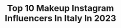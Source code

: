 ---
title: Top 10 Makeup Instagram Influencers In Italy In 2023
description: >-
  Find top makeup Instagram influencers in Italy in 2023. Most popular hashtags: #makeup #makeuptutorial #nablacosmetics.
platform: Instagram
hits: 1279
text_top: Analyze the top-rated Instagram accounts on inBeat.
text_bottom: Our search engine has 1279 Instagram influencers like this in Italy for you to connect with.
profiles:
  - username: "alessandroorati"
    fullname: >-
      Alessandro Orati
    bio: >-
      Milano • 🌐Content Creator •💄Makeup Artist Youtube/TikTok: Alessandro Orati Collab: ale.orati@outlook.it Makeup / Hair (on request) ↓ ALL MY INFO ↓
    location: "Italy"
    followers: 23240
    engagement: 309
    commentsToLikes: 0.011805
    id: ck5hga6ly1q5e0i116idud8kh
    verified: false
    hashtags: "#gaypride, #ootd, #gay, #pridemonth"
  - username: "giuliacova87"
    fullname: >-
      Giulia Cova
    bio: >-
      ° Makeup Artist ° Skincare Specialist °Youtube:Giulia Cova Il mio canale Youtube ⬇️⬇️⬇️ #giuliacova #beauty
    location: "Italy"
    followers: 65800
    engagement: 162
    commentsToLikes: 0.090539
    id: ck5q94s459e2k0i11fj2s3xfw
    verified: false
    hashtags: "#makeup, #unboxing, #nablacosmetics, #estate2021"
  - username: "itsnatsnicole"
    fullname: >-
      Nat
    bio: >-
      ☾ countercurrent ☾ pro makeup artist • photographer ☾ living while waiting for the next gig ☾ pr|collabs: tashacole@myself.com
    location: "Italy"
    followers: 34006
    engagement: 37
    commentsToLikes: 0.095511
    id: ck6tr1besw8k80j718gll1sd1
    verified: false
    hashtags: "#armoperlefeste, #sundayrileypartner"
  - username: "almirantifira"
    fullname: >-
      FIRA
    bio: >-
      yes to skincare & makeup @aelunabeauty | @aoratorie @arkanarafamily | @catatansidumbz
    location: "Italy"
    followers: 171240
    engagement: 131
    commentsToLikes: 0.035815
    id: ck55lcvux1aen0i11gqvejugu
    verified: false
    hashtags: "#pondstripleglowserum, #hadalabo, #sadarstunting, #dariibuuntuksikeci"
  - username: "lisahuerta"
    fullname: >-
      Lisa Huerta 👑
    bio: >-
      ✨ 𝐂𝐡𝐚𝐬𝐞 𝐲𝐨𝐮𝐫 𝐝𝐫𝐞𝐚𝐦𝐬 ✨ Makeup Lover Owner: @no22.conceptstore & @no22.hairstudio Blog: @hello.shopper_ 📍T a m p i c o Collabs x correo 📩
    location: "Italy"
    followers: 58616
    engagement: 1476
    commentsToLikes: 1.799921
    id: ck0tttgcq489x0i19kl9i9607
    verified: false
    hashtags: "#domingo, #makeup, #lisahuerta, #positions"
  - username: "biacriis"
    fullname: >-
      Dra. Beatriz Cristina
    bio: >-
      ✨lifestyle || Belo Horizonte Cirurgiã-Dentista @drabeatrizcristina ✨Pós-graduanda em Harmonização facial Profissional Makeup Artist @biacriismakeup
    location: "Italy"
    followers: 12840
    engagement: 559
    commentsToLikes: 0.035876
    id: ck8tckckszplm0j78206l03rv
    verified: false
    hashtags: "#grave, #dan, #reelsdance, #challengereels"
  - username: "meli_esse"
    fullname: >-
      Meli Esse
    bio: >-
      Law student (UMG) 💼⚖️ Collaborazioni in DM 💌 Bookblogger "Lettura con Meli" 📚 Makeup & dress Lover ❣️ Based "Calabria" "AAA principe azzurro cercasi"
    location: "Italy"
    followers: 46876
    engagement: 462
    commentsToLikes: 0.279954
    id: ck8t2zecx1an10j78yp3rqdp2
    verified: false
    hashtags: "#collaborations, #leggeresempre, #amicheblog1, #libriconsigliati"
  - username: "mynakedskiin"
    fullname: >-
      𝐄 𝐋 𝐄 𝐍 𝐀 🦁
    bio: >-
      𝗕𝗲𝗮𝘂𝘁𝘆 𝗖𝗼𝗻𝘁𝗲𝗻𝘁𝘀 𝗖𝗿𝗲𝗮𝘁𝗼𝗿 𝘊𝘭𝘦𝘢𝘳 • 𝘛𝘳𝘢𝘴𝘱𝘢𝘳𝘦𝘯𝘵 • 𝘏𝘰𝘯𝘦𝘴𝘵 📩elenacasale.makeup@gmail.com ↓🎁 𝗥𝗘𝗚𝗔𝗟𝗢 𝗣𝗘𝗥 𝗩𝗢𝗜 🎁↓
    location: "Italy"
    followers: 5630
    engagement: 1021
    commentsToLikes: 0.210675
    id: ck5q5984wrvgc0i11rmmijnyg
    verified: false
    hashtags: "#nablacosmetics, #nyxcosmetics, #idamontanariinternational, #redlipstick"
  - username: "alemoravoice"
    fullname: >-
      Alessio Morando
    bio: >-
      • MakeUp Artist 🎨 • Vocalist 🎤 • Performer 🎪 • Show Man 🎭 • Entertainer 🎼 TOP5 NYX FACEAWARDS ITALY 2018 My TikTok page ⬇️
    location: "Italy"
    followers: 25080
    engagement: 522
    commentsToLikes: 0.112328
    id: ck6u1hnmrlsaj0j71pxsfea32
    verified: false
    hashtags: "#makeuptutorial, #costumedesign, #facepaint, #makeupideas"
  - username: "la_snika"
    fullname: >-
      Federica Ricci
    bio: >-
      Vita di una Makeup Artist e Content Creator Faccio i Lipsync nei Reels però sono stonata. Mother Of #biccizfam 𝑻𝑼𝑻𝑶𝑹𝑰𝑨𝑳 - 𝑪𝑶𝑵𝑺𝑰𝑮𝑳𝑰 - 𝑻𝑬𝑵𝑫𝑬𝑵𝒁𝑬
    location: "Italy"
    followers: 31384
    engagement: 2184
    commentsToLikes: 0.091969
    id: ck5c3to4l01ea0i11kixjuxq7
    verified: false
    hashtags: "#lasnika, #vacanzeitaliane, #biccizfam, #foreo"
---